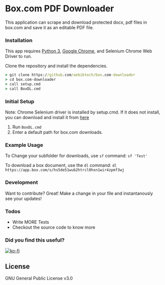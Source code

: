 # Box.com PDF Downloader

This application can scrape and download protected docx, pdf files in box.com and save it as an editable PDF file.

### Installation

This app requires [Python 3](https://python.org/), [Google Chrome](https://chrome.google.com), and Selenium Chrome Web Driver to run.

Clone the repository and install the dependencies.

```cmd
> git clone https://github.com/aebibtech/box.com-downloader
> cd box.com-downloader
> call setup.cmd
> call BoxDL.cmd
```

### Initial Setup
Note: Chrome Selenium driver is installed by setup.cmd. If it does not install, you can download and install it from [here](http://chromedriver.chromium.org/downloads)

1. Run `BoxDL.cmd`
2. Enter a default path for box.com downloads.

### Example Usage

To Change your subfolder for downloads, use `sf` command:
`sf 'Test'`

To download a box document, use the `dl` command:
`dl https://app.box.com/s/hs5de51wub2htrcl0hxn1wir4zpmf3wj`


### Development

Want to contribute? Great!
Make a change in your file and instantanously see your updates!

### Todos
 - Write MORE Tests
 - Checkout the source code to know more

### Did you find this useful?
[![ko-fi](https://www.ko-fi.com/img/donate_sm.png)](https://ko-fi.com/A362BEU)

License
----
GNU General Public License v3.0
